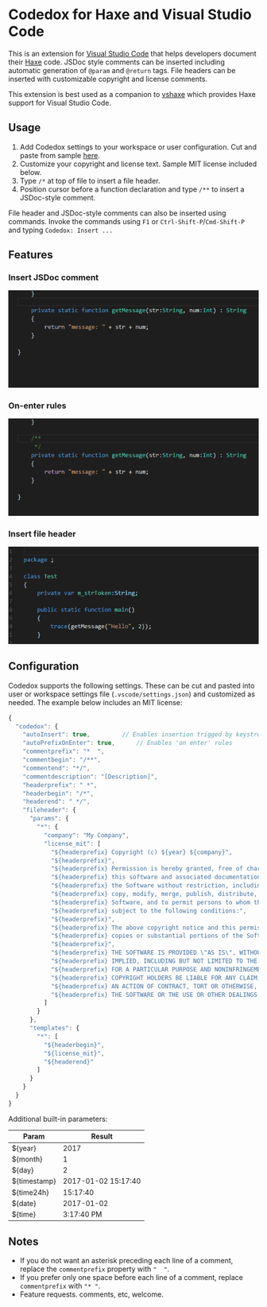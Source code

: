 # Codedox for Haxe and Visual Studio Code

This is an extension for [Visual Studio Code](https://code.visualstudio.com) that helps developers document their [Haxe](http://haxe.org/) code. 
JSDoc style comments can be inserted including automatic generation of `@param` and `@return` tags.  File headers can be inserted with customizable
copyright and license comments.

This extension is best used as a companion to [vshaxe](https://marketplace.visualstudio.com/items?itemName=nadako.vshaxe) which provides Haxe 
support for Visual Studio Code.

## Usage

1. Add Codedox settings to your workspace or user configuration. Cut and paste from sample [here](./sample.codedox.json).
2. Customize your copyright and license text. Sample MIT license included below.
3. Type `/*` at top of file to insert a file header.
4. Position cursor before a function declaration and type `/**` to insert a JSDoc-style comment.

File header and JSDoc-style comments can also be inserted using commands. Invoke the commands using `F1` or `Ctrl-Shift-P`/`Cmd-Shift-P` and 
typing `Codedox: Insert ...`

## Features

### Insert JSDoc comment
![Insert JSDoc comment](images/jsdoc-comment.gif)

### On-enter rules
![On-enter rules](images/on-enter-rules.gif)

### Insert file header
![Field completion](images/fileheader.gif)

## Configuration

Codedox supports the following settings. These can be cut and pasted into user or workspace settings file (`.vscode/settings.json`)
and customized as needed. The example below includes an MIT license:

```js
{
  "codedox": {
    "autoInsert": true,   		// Enables insertion trigged by keystrokes
    "autoPrefixOnEnter": true,		// Enables 'on enter' rules
    "commentprefix": "*  ",
    "commentbegin": "/**",
    "commentend": "*/",
    "commentdescription": "[Description]",
    "headerprefix": " *",
    "headerbegin": "/*",
    "headerend": " */",
    "fileheader": {
      "params": {
        "*": {
          "company": "My Company",
          "license_mit": [
            "${headerprefix} Copyright (c) ${year} ${company}",
            "${headerprefix}",
            "${headerprefix} Permission is hereby granted, free of charge, to any person obtaining a copy of",
            "${headerprefix} this software and associated documentation files (the \"Software\"), to deal in",
            "${headerprefix} the Software without restriction, including without limitation the rights to use,",
            "${headerprefix} copy, modify, merge, publish, distribute, sublicense, and/or sell copies of the",
            "${headerprefix} Software, and to permit persons to whom the Software is furnished to do so,",
            "${headerprefix} subject to the following conditions:",
            "${headerprefix}",
            "${headerprefix} The above copyright notice and this permission notice shall be included in all",
            "${headerprefix} copies or substantial portions of the Software.",
            "${headerprefix}",
            "${headerprefix} THE SOFTWARE IS PROVIDED \"AS IS\", WITHOUT WARRANTY OF ANY KIND, EXPRESS OR",
            "${headerprefix} IMPLIED, INCLUDING BUT NOT LIMITED TO THE WARRANTIES OF MERCHANTABILITY, FITNESS",
            "${headerprefix} FOR A PARTICULAR PURPOSE AND NONINFRINGEMENT. IN NO EVENT SHALL THE AUTHORS OR",
            "${headerprefix} COPYRIGHT HOLDERS BE LIABLE FOR ANY CLAIM, DAMAGES OR OTHER LIABILITY, WHETHER IN",
            "${headerprefix} AN ACTION OF CONTRACT, TORT OR OTHERWISE, ARISING FROM, OUT OF OR IN CONNECTION WITH",
            "${headerprefix} THE SOFTWARE OR THE USE OR OTHER DEALINGS IN THE SOFTWARE."
          ]
        }
      },
      "templates": {
        "*": [
          "${headerbegin}",
          "${license_mit}",
          "${headerend}"
        ]
      }
    }
  }
}
```
Additional built-in parameters:

Param         |  Result 
--------------|---------------------
${year}       | 2017
${month}      | 1
${day}        | 2
${timestamp}  | 2017-01-02 15:17:40
${time24h}    | 15:17:40
${date}       | 2017-01-02
${time}       | 3:17:40 PM


## Notes 
* If you do not want an asterisk preceding each line of a comment, replace the `commentprefix` property with `"  "`. 
* If you prefer only one space before each line of a comment, replace `commentprefix` with `"* "`. 
* Feature requests. comments, etc, welcome.

